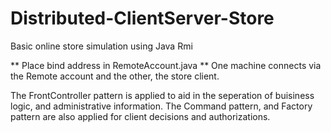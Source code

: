 # Distributed-ClientServer-Store
Basic online store simulation using Java Rmi

** Place bind address in RemoteAccount.java **
One machine connects via the Remote account and the other, the store client.


The FrontController pattern is applied to aid in the seperation of buisiness logic, and administrative information.
The Command pattern, and Factory pattern are also applied for client decisions and authorizations.

